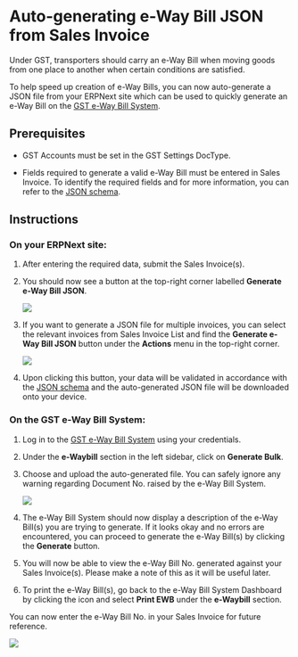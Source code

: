 <!-- add-breadcrumbs -->
# Auto-generating e-Way Bill JSON from Sales Invoice

Under GST, transporters should carry an e-Way Bill when moving goods from one place to another when certain conditions are satisfied.

To help speed up creation of e-Way Bills, you can now auto-generate a JSON file from your ERPNext site which can be used to quickly generate an e-Way Bill on the <a href="https://ewaybillgst.gov.in">GST e-Way Bill System</a>.


## Prerequisites

- GST Accounts must be set in the GST Settings DocType.

- Fields required to generate a valid e-Way Bill must be entered in Sales Invoice. To identify the required fields and for more information, you can refer to the <a href="https://docs.ewaybillgst.gov.in/html/formatdownloadnew.html">JSON schema</a>.

## Instructions

### On your ERPNext site:

1. After entering the required data, submit the Sales Invoice(s).

1. You should now see a button at the top-right corner labelled **Generate e-Way Bill JSON**.

	<img class="screenshot" src="/docs/assets/img/regional/india/ewb_invoice_button.png">

1. If you want to generate a JSON file for multiple invoices, you can select the relevant invoices from Sales Invoice List and find the **Generate e-Way Bill JSON** button under the **Actions** menu in the top-right corner.

	<img class="screenshot" src="/docs/assets/img/regional/india/ewb_list_button.png">

1. Upon clicking this button, your data will be validated in accordance with the <a href="https://docs.ewaybillgst.gov.in/html/formatdownloadnew.html">JSON schema</a> and the auto-generated JSON file will be downloaded onto your device.

### On the GST e-Way Bill System:

1. Log in to the <a href="https://ewaybillgst.gov.in">GST e-Way Bill System</a> using your credentials.

1. Under the **e-Waybill** section in the left sidebar, click on **Generate Bulk**.

1. Choose and upload the auto-generated file. You can safely ignore any warning regarding Document No. raised by the e-Way Bill System.

	<img src="/docs/assets/img/regional/india/ewb_warning.png">

1. The e-Way Bill System should now display a description of the e-Way Bill(s) you are trying to generate. If it looks okay and no errors are encountered, you can proceed to generate the e-Way Bill(s) by clicking the **Generate** button.

1. You will now be able to view the e-Way Bill No. generated against your Sales Invoice(s). Please make a note of this as it will be useful later.

1. To print the e-Way Bill(s), go back to the e-Way Bill System Dashboard by clicking the <i class='fa fa-home'></i> icon and select **Print EWB** under the **e-Waybill** section.


You can now enter the e-Way Bill No. in your Sales Invoice for future reference.

<img src="/docs/assets/img/regional/india/ewb_invoice_field.png">

